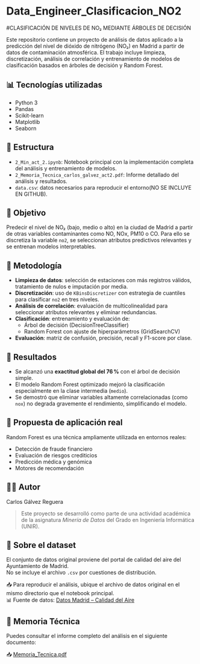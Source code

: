 # Data_Engineer_Clasificacion_NO2  
#CLASIFICACIÓN DE NIVELES DE NO₂ MEDIANTE ÁRBOLES DE DECISIÓN

Este repositorio contiene un proyecto de análisis de datos aplicado a la predicción del nivel de dióxido de nitrógeno (NO₂) en Madrid a partir de datos de contaminación atmosférica. El trabajo incluye limpieza, discretización, análisis de correlación y entrenamiento de modelos de clasificación basados en árboles de decisión y Random Forest.

## 📊 Tecnologías utilizadas

- Python 3  
- Pandas  
- Scikit-learn  
- Matplotlib  
- Seaborn  

## 📁 Estructura

- `2_Min_act_2.ipynb`: Notebook principal con la implementación completa del análisis y entrenamiento de modelos.
- `2_Memoria_Tecnica_carlos_galvez_act2.pdf`: Informe detallado del análisis y resultados.
- `data.csv`: datos necesarios para reproducir el entorno(NO SE INCLUYE EN GITHUB).

## 📌 Objetivo

Predecir el nivel de NO₂ (bajo, medio o alto) en la ciudad de Madrid a partir de otras variables contaminantes como NO, NOx, PM10 o CO. Para ello se discretiza la variable `no2`, se seleccionan atributos predictivos relevantes y se entrenan modelos interpretables.

## 🧠 Metodología

- **Limpieza de datos**: selección de estaciones con más registros válidos, tratamiento de nulos e imputación por media.  
- **Discretización**: uso de `KBinsDiscretizer` con estrategia de cuantiles para clasificar `no2` en tres niveles.  
- **Análisis de correlación**: evaluación de multicolinealidad para seleccionar atributos relevantes y eliminar redundancias.  
- **Clasificación**: entrenamiento y evaluación de:
  - Árbol de decisión (DecisionTreeClassifier)
  - Random Forest con ajuste de hiperparámetros (GridSearchCV)
- **Evaluación**: matriz de confusión, precisión, recall y F1-score por clase.

## 📄 Resultados

- Se alcanzó una **exactitud global del 76 %** con el árbol de decisión simple.  
- El modelo Random Forest optimizado mejoró la clasificación especialmente en la clase intermedia (`medio`).  
- Se demostró que eliminar variables altamente correlacionadas (como `nox`) no degrada gravemente el rendimiento, simplificando el modelo.

## 📄 Propuesta de aplicación real

Random Forest es una técnica ampliamente utilizada en entornos reales:
- Detección de fraude financiero
- Evaluación de riesgos crediticios
- Predicción médica y genómica
- Motores de recomendación

## 🧑‍💻 Autor  
Carlos Gálvez Reguera

> Este proyecto se desarrolló como parte de una actividad académica de la asignatura *Minería de Datos* del Grado en Ingeniería Informática (UNIR).

## 📂 Sobre el dataset

El conjunto de datos original proviene del portal de calidad del aire del Ayuntamiento de Madrid.  
No se incluye el archivo `.csv` por cuestiones de distribución.

📥 Para reproducir el análisis, ubique el archivo de datos original en el mismo directorio que el notebook principal.  
📊 Fuente de datos: [Datos Madrid – Calidad del Aire](https://datos.madrid.es/)

## 📄 Memoria Técnica

Puedes consultar el informe completo del análisis en el siguiente documento:

📥 [Memoria_Tecnica.pdf](./2_Memoria_Tecnica_carlos_galvez_act2.pdf)
